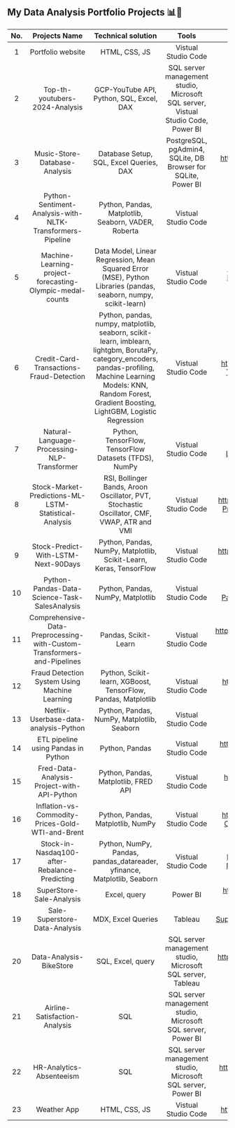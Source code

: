 ## My Data Analysis Portfolio Projects 📊💭

| No. | Projects Name | Technical solution | Tools | Link |
| :---:   | :---: | :---: | :---: | :---: |
| 1 | Portfolio website | HTML, CSS, JS | Vistual Studio Code |  [Find out more](https://github.com/Kanangnut/kanangnut.github.io)  |
| 2 | Top-th-youtubers-2024-Analysis | GCP-YouTube API, Python, SQL, Excel, DAX | SQL server management studio, Microsoft SQL server, Vistual Studio Code, Power BI | https://github.com/Kanangnut/top-th-youtubers-2024 |
| 3 | Music-Store-Database-Analysis | Database Setup, SQL, Excel Queries, DAX | PostgreSQL, pgAdmin4, SQLite, DB Browser for SQLite, Power BI | https://github.com/Kanangnut/Music-Store-Database-Analysis |
| 4 | Python-Sentiment-Analysis-with-NLTK-Transformers-Pipeline | Python, Pandas, Matplotlib, Seaborn, VADER, Roberta | Vistual Studio Code | https://github.com/Kanangnut/Python-Sentiment-Analysis-with-NLTK-Transformers-Pipeline |
| 5 | Machine-Learning-project-forecasting-Olympic-medal-counts | Data Model, Linear Regression, Mean Squared Error (MSE), Python Libraries (pandas, seaborn, numpy, scikit-learn) | Vistual Studio Code | https://github.com/Kanangnut/Machine-Learning-project-forecasting-Olympic-medal-counts |
| 6 | Credit-Card-Transactions-Fraud-Detection | Python, pandas, numpy, matplotlib, seaborn, scikit-learn, imblearn, lightgbm, BorutaPy, category_encoders, pandas-profiling, Machine Learning Models: KNN, Random Forest, Gradient Boosting, LightGBM, Logistic Regression | Vistual Studio Code | https://github.com/Kanangnut/Credit-Card-Transactions-Fraud-Detection/tree/main |
| 7 | Natural-Language-Processing-NLP-Transformer | Python, TensorFlow, TensorFlow Datasets (TFDS), NumPy | Vistual Studio Code | https://github.com/Kanangnut/Natural-Language-Processing-NLP-Transformer |
| 8 | Stock-Market-Predictions-ML-LSTM-Statistical-Analysis | RSI, Bollinger Bands, Aroon Oscillator, PVT, Stochastic Oscillator, CMF, VWAP, ATR  and VMI | Vistual Studio Code | https://github.com/Kanangnut/Stock-Market-Predictions-ML-LSTM-Statistical-Analysis |
| 9 | Stock-Predict-With-LSTM-Next-90Days | Python, Pandas, NumPy, Matplotlib, Scikit-Learn, Keras, TensorFlow | Vistual Studio Code | https://github.com/Kanangnut/Stock-Predict-With-LSTM-Next-90Days |
| 10 | Python-Pandas-Data-Science-Task-SalesAnalysis | Python, Pandas, NumPy, Matplotlib | Vistual Studio Code | https://github.com/Kanangnut/Python-Pandas-Data-Science-Task-SalesAnalysis |
| 11 | Comprehensive-Data-Preprocessing-with-Custom-Transformers-and-Pipelines |Pandas, Scikit-Learn | Vistual Studio Code | https://github.com/Kanangnut/Comprehensive-Data-Preprocessing-with-Custom-Transformers-and-Pipelines |
| 12 | Fraud Detection System Using Machine Learning | Python, Scikit-learn, XGBoost, TensorFlow, Pandas, Matplotlib | Vistual Studio Code | https://github.com/Kanangnut/EDA-Credit-Classification-Using-ML |
| 13 | Netflix-Userbase-data-analysis-Python | Python, Pandas, NumPy, Matplotlib, Seaborn | Vistual Studio Code | https://github.com/Kanangnut/Netflix-Userbase-data-analysis-Python |
| 14 | ETL pipeline using Pandas in Python | Python, Pandas | Vistual Studio Code | https://github.com/Kanangnut/ETL-pipeline-using-Pandas-in-Python |
| 15 | Fred-Data-Analysis-Project-with-API-Python | Python, Pandas, Matplotlib, FRED API | Vistual Studio Code | https://github.com/Kanangnut/Fred-Data-Analysis-Project-with-API-Python |
| 16 | Inflation-vs-Commodity-Prices-Gold-WTI-and-Brent | Python, Pandas, Matplotlib, NumPy | Vistual Studio Code | https://github.com/Kanangnut/Inflation-vs-Commodity-Prices-Gold-WTI-and-Brent |
| 17 | Stock-in-Nasdaq100-after-Rebalance-Predicting | Python, NumPy, Pandas, pandas_datareader, yfinance, Matplotlib, Seaborn | Vistual Studio Code | https://github.com/Kanangnut/Stock-in-Nasdaq100-after-Rebalance-Predicting |
| 18 | SuperStore-Sale-Analysis | Excel, query | Power BI | https://github.com/Kanangnut/SuperStore-Sale-Analysis |
| 19 | Sale-Superstore-Data-Analysis | MDX, Excel Queries | Tableau | https://github.com/Kanangnut/Sale-Superstore-Data-Analysis-use-Tableau-and-DAX |
| 20 | Data-Analysis-BikeStore | SQL, Excel, query | SQL server management studio, Microsoft SQL server, Tableau | https://github.com/Kanangnut/Data-Analysis-BikeStore-SQL-Excel-Tableau |
| 21 | Airline-Satisfaction-Analysis | SQL | SQL server management studio, Microsoft SQL server, Power BI | https://github.com/Kanangnut/Airline-Satisfaction-Analysis-SQL |
| 22 | HR-Analytics-Absenteeism | SQL | SQL server management studio, Microsoft SQL server, Power BI | https://github.com/Kanangnut/HR-Analytics-Absenteeism-SQL |
| 23 | Weather App | HTML, CSS, JS | Vistual Studio Code | https://github.com/Kanangnut/Weather-App |





















